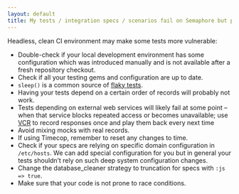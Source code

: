```yaml
---
layout: default
title: My tests / integration specs / scenarios fail on Semaphore but pass locally
---
```


Headless, clean CI environment may make some tests more vulnerable:

- Double-check if your local development environment has some configuration which was introduced manually and is not available after a fresh repository checkout.
- Check if all your testing gems and configuration are up to date.
- `sleep()` is a common source of [flaky tests](http://www.eurostarconferences.com/blog/2012/10/17/test-leaders-live-webinar-qa-with-simon-stewart).
- Having your tests depend on a certain order of records will probably not work.
- Tests depending on external web services will likely fail at some point – when that service blocks repeated access or becomes unavailable; use [VCR](https://github.com/myronmarston/vcr) to record responses once and play them back every next time
- Avoid mixing mocks with real records.
- If using Timecop, remember to reset any changes to time.
- Check if your specs are relying on specific domain configuration in `/etc/hosts`. We can add special configuration for you but in general your tests shouldn’t rely on such deep system configuration changes.
- Change the database_cleaner strategy to truncation for specs with `:js => true`.
- Make sure that your code is not prone to race conditions.

